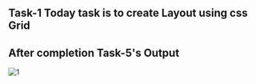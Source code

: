 ## Task-1 Today task is to create Layout using css Grid





## After completion Task-5's Output



![1](https://github.com/ZAHIDKHATTAKCS/Tasks/assets/103638880/f1c19403-1c01-4ff2-8afd-3335afad2b54)








